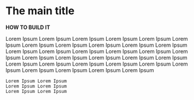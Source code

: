 # The main title

**HOW TO BUILD IT**

Lorem Ipsum Lorem Ipsum Lorem Ipsum Lorem Ipsum Lorem Ipsum Lorem Ipsum Lorem Ipsum Lorem Ipsum 
Lorem Ipsum Lorem Ipsum Lorem Ipsum Lorem Ipsum Lorem Ipsum Lorem Ipsum Lorem Ipsum Lorem Ipsum 
Lorem Ipsum Lorem Ipsum Lorem Ipsum Lorem Ipsum Lorem Ipsum Lorem Ipsum Lorem Ipsum Lorem Ipsum 
Lorem Ipsum Lorem Ipsum Lorem Ipsum Lorem Ipsum Lorem Ipsum Lorem Ipsum Lorem Ipsum Lorem Ipsum 

    Lorem Ipsum Lorem Ipsum 
    Lorem Ipsum Lorem Ipsum 
    Lorem Ipsum Lorem Ipsum 

